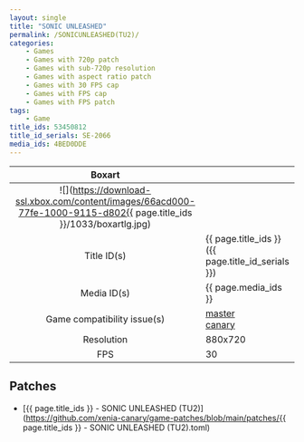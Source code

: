 ```yaml
---
layout: single
title: "SONIC UNLEASHED"
permalink: /SONICUNLEASHED(TU2)/
categories:
    - Games
    - Games with 720p patch
    - Games with sub-720p resolution
    - Games with aspect ratio patch
    - Games with 30 FPS cap
    - Games with FPS cap
    - Games with FPS patch
tags:
    - Game
title_ids: 53450812
title_id_serials: SE-2066
media_ids: 4BED0DDE
---
```


| Boxart                      |                                                                                        |
| :----:                      | :-                                                                                     |
| ![](https://download-ssl.xbox.com/content/images/66acd000-77fe-1000-9115-d802{{ page.title_ids }}/1033/boxartlg.jpg) |
| Title ID(s)                 | {{ page.title_ids }} ({{ page.title_id_serials }})                                     |
| Media ID(s)                 | {{ page.media_ids }}                                                                   |
| Game compatibility issue(s) | [master](https://github.com/xenia-project/game-compatibility/issues/)<br>[canary](https://github.com/xenia-canary/game-compatibility/issues/) |
| Resolution                  | 880x720                                                                   |
| FPS                         | 30                                                                                     |

## Patches
* [{{ page.title_ids }} - SONIC UNLEASHED (TU2)](https://github.com/xenia-canary/game-patches/blob/main/patches/{{ page.title_ids }} - SONIC UNLEASHED (TU2).toml)

<!--This page was generated by a script. You can remove this comment once the page is verified to be free of mistakes.-->

